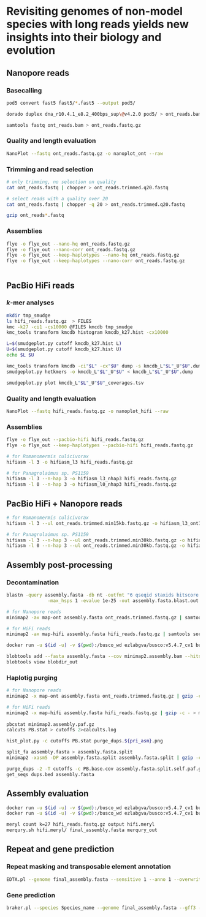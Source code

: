 # Revisiting genomes of non-model species with long reads yields new insights into their biology and evolution

## Nanopore reads

### Basecalling

```sh
pod5 convert fast5 fast5/*.fast5 --output pod5/
```
```sh
dorado duplex dna_r10.4.1_e8.2_400bps_sup\@v4.2.0 pod5/ > ont_reads.bam
```
```sh
samtools fastq ont_reads.bam > ont_reads.fastq.gz
```

### Quality and length evaluation

```sh
NanoPlot --fastq ont_reads.fastq.gz -o nanoplot_ont --raw
```

### Trimming and read selection

```sh
# only trimming, no selection on quality
cat ont_reads.fastq | chopper > ont_reads.trimmed.q20.fastq

# select reads with a quality over 20
cat ont_reads.fastq | chopper -q 20 > ont_reads.trimmed.q20.fastq

gzip ont_reads*.fastq
```

### Assemblies 

```sh
flye -o flye_out --nano-hq ont_reads.fastq.gz
flye -o flye_out --nano-corr ont_reads.fastq.gz
flye -o flye_out --keep-haplotypes --nano-hq ont_reads.fastq.gz
flye -o flye_out --keep-haplotypes --nano-corr ont_reads.fastq.gz
```
```sh

```
## PacBio HiFi reads

### *k*-mer analyses

```sh
mkdir tmp_smudge
ls hifi_reads.fastq.gz  > FILES
kmc -k27 -ci1 -cs10000 @FILES kmcdb tmp_smudge
kmc_tools transform kmcdb histogram kmcdb_k27.hist -cx10000

L=$(smudgeplot.py cutoff kmcdb_k27.hist L)
U=$(smudgeplot.py cutoff kmcdb_k27.hist U)
echo $L $U

kmc_tools transform kmcdb -ci"$L" -cx"$U" dump -s kmcdb_L"$L"_U"$U".dump
smudgeplot.py hetkmers -o kmcdb_L"$L"_U"$U" < kmcdb_L"$L"_U"$U".dump

smudgeplot.py plot kmcdb_L"$L"_U"$U"_coverages.tsv
```

### Quality and length evaluation

```sh
NanoPlot --fastq hifi_reads.fastq.gz -o nanoplot_hifi --raw
```

### Assemblies

```sh
flye -o flye_out --pacbio-hifi hifi_reads.fastq.gz
flye -o flye_out --keep-haplotypes --pacbio-hifi hifi_reads.fastq.gz
```

```sh
# for Romanomermis culicivorax
hifiasm -l 3 -o hifiasm_l3 hifi_reads.fastq.gz

# for Panagrolaimus sp. PS1159
hifiasm -l 3 --n-hap 3 -o hifiasm_l3_nhap3 hifi_reads.fastq.gz
hifiasm -l 0 --n-hap 3 -o hifiasm_l0_nhap3 hifi_reads.fastq.gz
```

## PacBio HiFi + Nanopore reads

```sh
# for Romanomermis culicivorax
hifiasm -l 3 --ul ont_reads.trimmed.min15kb.fastq.gz -o hifiasm_l3_ont15kb hifi_reads.fastq.gz

# for Panagrolaimus sp. PS1159
hifiasm -l 3 --n-hap 3 --ul ont_reads.trimmed.min30kb.fastq.gz -o hifiasm_l3_nhap3_ont30kb hifi_reads.fastq.gz
hifiasm -l 0 --n-hap 3 --ul ont_reads.trimmed.min30kb.fastq.gz -o hifiasm_l0_nhap3_ont30kb hifi_reads.fastq.gz
```

## Assembly post-processing

### Decontamination

```sh
blastn -query assembly.fasta -db nt -outfmt "6 qseqid staxids bitscore std sscinames scomnames" \
               -max_hsps 1 -evalue 1e-25 -out assembly.fasta.blast.out
```
```sh
# for Nanopore reads
minimap2 -ax map-ont assembly.fasta ont_reads.trimmed.fastq.gz | samtools sort > minimap2.assembly.bam

# for HiFi reads
minimap2 -ax map-hifi assembly.fasta hifi_reads.fastq.gz | samtools sort > minimap2.assembly.bam
```
```sh
docker run -u $(id -u) -v $(pwd):/busco_wd ezlabgva/busco:v5.4.7_cv1 busco -i assembly.fasta -o busco_metazoa_odb10_assembly -m genome -l metazoa_odb10
```
```sh
blobtools add --fasta assembly.fasta --cov minimap2.assembly.bam --hits assembly.fasta.blast.out --busco busco_metazoa_odb10_assembly/run_metazoa_odb10/full_table.tsv --taxdump taxdump --create blobdir_out
blobtools view blobdir_out
```

### Haplotig purging

```sh
# for Nanopore reads
minimap2 -x map-ont assembly.fasta ont_reads.trimmed.fastq.gz | gzip -c - > minimap2.assembly.paf.gz

# for HiFi reads
minimap2 -x map-hifi assembly.fasta hifi_reads.fastq.gz | gzip -c - > minimap2.assembly.paf.gz
        
pbcstat minimap2.assembly.paf.gz 
calcuts PB.stat > cutoffs 2>calcults.log

hist_plot.py -c cutoffs PB.stat purge_dups.${pri_asm}.png

split_fa assembly.fasta > assembly.fasta.split
minimap2 -xasm5 -DP assembly.fasta.split assembly.fasta.split | gzip -c - > assembly.fasta.split.self.paf.gz

purge_dups -2 -T cutoffs -c PB.base.cov assembly.fasta.split.self.paf.gz > dups.bed 2> purge_dups.log
get_seqs dups.bed assembly.fasta
```

## Assembly evaluation

```sh
docker run -u $(id -u) -v $(pwd):/busco_wd ezlabgva/busco:v5.4.7_cv1 busco -i assembly.fasta -o busco_metazoa_odb10_assembly -m genome -l metazoa_odb10
docker run -u $(id -u) -v $(pwd):/busco_wd ezlabgva/busco:v5.4.7_cv1 busco -i assembly.fasta -o busco_nematoda_odb10_assembly -m genome -l nematoda_odb10
```
```sh
meryl count k=27 hifi_reads.fastq.gz output hifi.meryl
merqury.sh hifi.meryl/ final_assembly.fasta merqury_out
```

## Repeat and gene prediction

### Repeat masking and transposable element annotation

```sh
EDTA.pl --genome final_assembly.fasta --sensitive 1 --anno 1 --overwrite 1 --force 1
```

### Gene prediction

```sh
braker.pl --species Species_name --genome final_assembly.fasta --gff3 --UTR off --bam hisat2.assembly.bam
```

